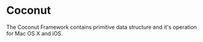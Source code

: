 Coconut
=======

The Coconut Framework contains primitive data structure and it's operation for Mac OS X and iOS.
